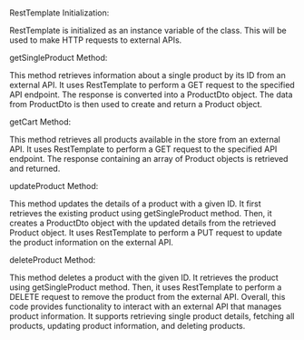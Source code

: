 # 
RestTemplate Initialization:

RestTemplate is initialized as an instance variable of the class. This will be used to make HTTP requests to external APIs.

getSingleProduct Method:

This method retrieves information about a single product by its ID from an external API.
It uses RestTemplate to perform a GET request to the specified API endpoint.
The response is converted into a ProductDto object.
The data from ProductDto is then used to create and return a Product object.

getCart Method:

This method retrieves all products available in the store from an external API.
It uses RestTemplate to perform a GET request to the specified API endpoint.
The response containing an array of Product objects is retrieved and returned.

updateProduct Method:

This method updates the details of a product with a given ID.
It first retrieves the existing product using getSingleProduct method.
Then, it creates a ProductDto object with the updated details from the retrieved Product object.
It uses RestTemplate to perform a PUT request to update the product information on the external API.

deleteProduct Method:

This method deletes a product with the given ID.
It retrieves the product using getSingleProduct method.
Then, it uses RestTemplate to perform a DELETE request to remove the product from the external API.
Overall, this code provides functionality to interact with an external API that manages product information. It supports retrieving single product details, fetching all products, updating product information, and deleting products.







